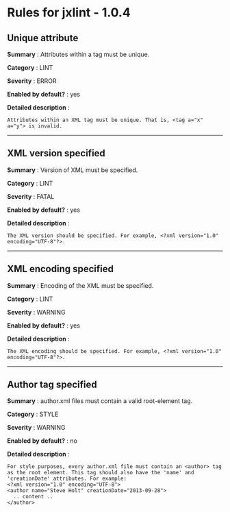 Rules for jxlint - 1.0.4
========================

Unique attribute
----------------
**Summary** : Attributes within a tag must be unique.

**Category** : LINT

**Severity** : ERROR

**Enabled by default?** : yes


**Detailed description** :

    Attributes within an XML tag must be unique. That is, <tag a="x" a="y"> is invalid.

---

XML version specified
---------------------
**Summary** : Version of XML must be specified.

**Category** : LINT

**Severity** : FATAL

**Enabled by default?** : yes


**Detailed description** :

    The XML version should be specified. For example, <?xml version="1.0" encoding="UTF-8"?>.

---

XML encoding specified
----------------------
**Summary** : Encoding of the XML must be specified.

**Category** : LINT

**Severity** : WARNING

**Enabled by default?** : yes


**Detailed description** :

    The XML encoding should be specified. For example, <?xml version="1.0" encoding="UTF-8"?>.

---

Author tag specified
--------------------
**Summary** : author.xml files must contain a valid root-element <author> tag.

**Category** : STYLE

**Severity** : WARNING

**Enabled by default?** : no


**Detailed description** :

    For style purposes, every author.xml file must contain an <author> tag as the root element. This tag should also have the 'name' and 'creationDate' attributes. For example:
    <?xml version="1.0" encoding="UTF-8">
    <author name="Steve Holt" creationDate="2013-09-28">
      .. content ..
    </author>




